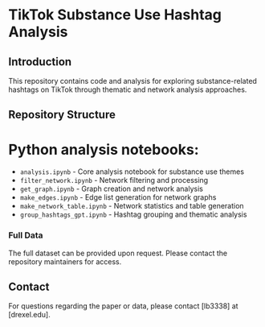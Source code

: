 # TikTok Substance Use Hashtag Analysis

## Introduction
This repository contains code and analysis for exploring substance-related hashtags on TikTok through thematic and network analysis approaches. 

## Repository Structure

# Python analysis notebooks:
- `analysis.ipynb` - Core analysis notebook for substance use themes
- `filter_network.ipynb` - Network filtering and processing
- `get_graph.ipynb` - Graph creation and network analysis
- `make_edges.ipynb` - Edge list generation for network graphs
- `make_network_table.ipynb` - Network statistics and table generation
- `group_hashtags_gpt.ipynb` - Hashtag grouping and thematic analysis

### Full Data
The full dataset can be provided upon request. Please contact the repository maintainers for access.

## Contact
For questions regarding the paper or data, please contact [lb3338] at [drexel.edu].